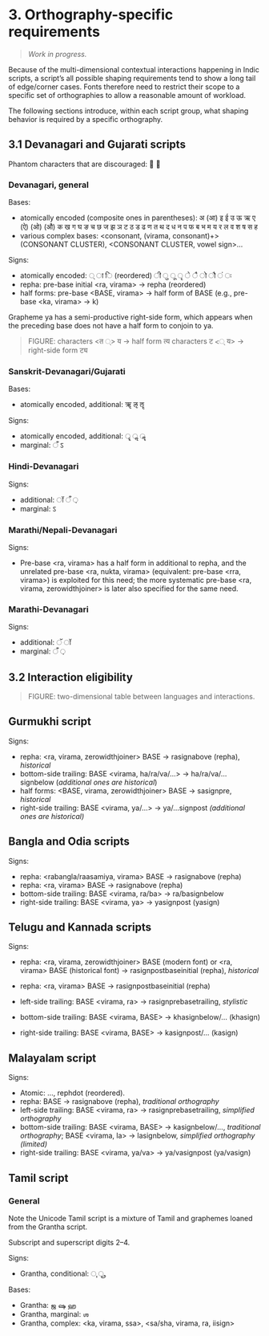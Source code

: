 # 3. Orthography-specific requirements

> _Work in progress._

Because of the multi-dimensional contextual interactions happening in Indic scripts, a script’s all possible shaping requirements tend to show a long tail of edge/corner cases. Fonts therefore need to restrict their scope to a specific set of orthographies to allow a reasonable amount of workload.

The following sections introduce, within each script group, what shaping behavior is required by a specific orthography.

<!-- The distinction between vowel and consonant is an orthographical issue. -->

## 3.1 Devanagari and Gujarati scripts

<!-- Modularize requirements into subsets according to overlapping of orthographies’ requirements, and refer to the subsets in every orthography? -->

<!-- Every base needs to be marked with conjoining-form eligibility (eg, d_ma can have (d_ma)half although not commonly implemented.) -->

Phantom characters that are discouraged: ॓ ॔

### Devanagari, general

Bases:

- atomically encoded (composite ones in parentheses): अ (आ) इ ई उ ऊ ऋ ए (ऐ) (ओ) (औ) क ख ग घ ङ च छ ज झ ञ ट ठ ड ढ ण त थ द ध न प फ ब भ म य र ल व श ष स ह
- various complex bases: <consonant, (virama, consonant)+> (CONSONANT CLUSTER), <CONSONANT CLUSTER, vowel sign>…

Signs:

- atomically encoded: ् ा ि (reordered) ी ु ू ृ े ै ो ौ ं ः
- repha: pre-base initial <ra, virama> → repha (reordered)
- half forms: pre-base <BASE, virama> → half form of BASE (e.g., pre-base <ka, virama> → k)

<!-- [Or use the linguistic format “ra, virama → rasignabove / _ BASE” instead for a clearer separation of context?] -->
<!-- - bottom-side trailing: _unattested_ (_rasignbelow, etc., are limited_) -->
<!-- - right-side trailing: _limited_ -->

Grapheme ya has a semi-productive right-side form, which appears when the preceding base does not have a half form to conjoin to ya.

<!-- This form is not shaped as a right-side form in OTL’s sense (i.e., in the `pstf` feature), because an OTL right form is assumed not to be a vowel sign carrier. -->

> FIGURE:
> characters <त ्> य → half form त्य
> characters ट <् य> → right-side form ट्य

### Sanskrit-Devanagari/Gujarati

Bases:

- atomically encoded, additional: ॠ ऌ ॡ

Signs:

- atomically encoded, additional: ॄ ॢ ॣ
- marginal: ँ ऽ

<!-- Candrabindu on half la; skip combining marks in the half feature. -->

### Hindi-Devanagari

Signs:

- additional: ॉ ँ ़
- marginal: ऽ

### Marathi/Nepali-Devanagari

Signs:

- Pre-base <ra, virama> has a half form in additional to repha, and the unrelated pre-base <ra, nukta, virama> (equivalent: pre-base <rra, virama>) is exploited for this need; the more systematic pre-base <ra, virama, zerowidthjoiner> is later also specified for the same need.

### Marathi-Devanagari

Signs:

- additional: ॅ ॉ
- marginal: ँ ़

<!-- ### Theoretical completion -->

## 3.2 Interaction eligibility

> FIGURE: two-dimensional table between languages and interactions.

<!-- - Nukta: Generally used on consonant letters, the sign nukta is a secondary modifier that theoretically can actually be applied to any letter and signs. The interaction is often restricted with actual language usage: Hindi: Dda, Ddha; Perso-Arabic: Ka, Kha, Ga, Ja, Pha; English: Ja, Pha; Marathi, Nepali: Ra (Technical consideration: <Ra_Signnukta, Signvirama, <L>> as one of the two ways of encoding R-Deva, if later operations do not consider the <Ra, Signnukta> sequence anymore.); Kashmiri: Ca, Cha, Ja

- Complex bases: CC conjuncts, especially `*_ra` for stemmed letters; Cv conjuncts such as ra_usign, ra_uusign, ha_rsignvocalic. `*Ra`: K|Kh|G|Gh|C|J|Jh|Ny|Nn|T|Th|D|Dh|N|P|Ph|B|Bh|M|Y|L|V|Sh|Ss|S|H

- Dependent form: vowel letter -> sign (only trailing; both sides often encoded atomically), consonant letter -> sign (leading, trailing, and coda; ) `*`: K|Kh|G|Gh|C|J|Jh|Ny|Nn|T|Th|Dh|N|P|Ph|B|Bh|M|Y|R|L|V|Sh|Ss|S

- [Sanskrit has a repha form on a vowel base. Not well supported by shaping engines.]

Combined interactions:

- Dependent forms (i.e., half forms) of obscure conjuncts (i.e., CC conjuncts). `*R`: K|Kh|G|Gh|C|J|Jh|Ny|Nn|T|Th|Dh|N|P|Ph|B|Bh|M|Y|L|V|Sh|Ss|S -->

## Gurmukhi script

Signs:

- repha: <ra, virama, zerowidthjoiner> BASE → rasignabove (repha), _historical_
- bottom-side trailing: BASE <virama, ha/ra/va/…> → ha/ra/va/…signbelow (_additional ones are historical_)
- half forms: <BASE, virama, zerowidthjoiner> BASE → sasignpre, _historical_
- right-side trailing: BASE <virama, ya/…> → ya/…signpost _(additional ones are historical)_

## Bangla and Odia scripts

Signs:

- repha: <rabangla/raasamiya, virama> BASE → rasignabove (repha)
- repha: <ra, virama> BASE → rasignabove (repha)
- bottom-side trailing: BASE <virama, ra/ba> → ra/basignbelow <!-- [Note Odia’s ambiguous encoding] -->
- right-side trailing: BASE <virama, ya> → yasignpost (yasign) <!-- [Note Odia’s ambiguous encoding] -->

## Telugu and Kannada scripts

Signs:

- repha: <ra, virama, zerowidthjoiner> BASE (modern font) or <ra, virama> BASE (historical font) → rasignpostbaseinitial (repha), _historical_
- repha: <ra, virama> BASE → rasignpostbaseinitial (repha)

- left-side trailing: BASE <virama, ra> → rasignprebasetrailing, _stylistic_

- bottom-side trailing: BASE <virama, BASE> → khasignbelow/… (khasign)
- right-side trailing: BASE <virama, BASE> → kasignpost/… (kasign)

## Malayalam script

Signs:

- Atomic: …, rephdot (reordered).
- repha: <rephdot> BASE → rasignabove (repha), _traditional orthography_
- left-side trailing: BASE <virama, ra> → rasignprebasetrailing, _simplified orthography_
- bottom-side trailing: BASE <virama, BASE> → kasignbelow/…, _traditional orthography_; BASE <virama, la> → lasignbelow, _simplified orthography (limited)_
- right-side trailing: BASE <virama, ya/va> → ya/vasignpost (ya/vasign)

## Tamil script

### General

Note the Unicode Tamil script is a mixture of Tamil and graphemes loaned from the Grantha script.

Subscript and superscript digits 2–4.

Signs:

- Grantha, conditional: ு ூ

Bases:

- Grantha: ஜ ஷ ஹ
- Grantha, marginal: ஶ
- Grantha, complex: <ka, virama, ssa>, <sa/sha, virama, ra, iisign>
